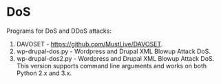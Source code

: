 DoS
===

Programs for DoS and DDoS attacks:

1. DAVOSET - https://github.com/MustLive/DAVOSET.
2. wp-drupal-dos.py - Wordpress and Drupal XML Blowup Attack DoS.
3. wp-drupal-dos2.py - Wordpress and Drupal XML Blowup Attack DoS. This version supports command line arguments and works on both Python 2.x and 3.x.

